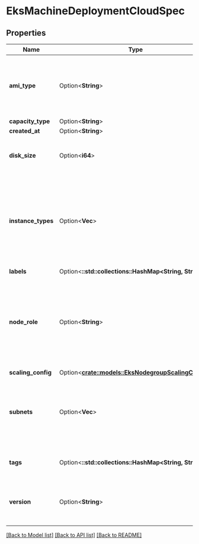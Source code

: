 # EksMachineDeploymentCloudSpec

## Properties

Name | Type | Description | Notes
------------ | ------------- | ------------- | -------------
**ami_type** | Option<**String**> | The AMI type for your node group. GPU instance types should use the AL2_x86_64_GPU AMI type. Non-GPU instances should use the AL2_x86_64 AMI type. Arm instances should use the AL2_ARM_64 AMI type. All types use the Amazon EKS optimized Amazon Linux 2 AMI. If you specify launchTemplate, and your launch template uses a custom AMI, then don't specify amiType, or the node group deployment will fail. For more information about using launch templates with Amazon EKS, see Launch template support (https://docs.aws.amazon.com/eks/latest/userguide/launch-templates.html) in the Amazon EKS User Guide. | [optional]
**capacity_type** | Option<**String**> | The capacity type for your node group. Possible values ON_DEMAND | SPOT | [optional]
**created_at** | Option<**String**> | The Unix epoch timestamp in seconds for when the managed node group was created. | [optional]
**disk_size** | Option<**i64**> | The root device disk size (in GiB) for your node group instances. The default disk size is 20 GiB. If you specify launchTemplate, then don't specify diskSize, or the node group deployment will fail. For more information about using launch templates with Amazon EKS, see Launch template support (https://docs.aws.amazon.com/eks/latest/userguide/launch-templates.html) in the Amazon EKS User Guide. | [optional]
**instance_types** | Option<**Vec<String>**> | Specify the instance types for a node group. If you specify a GPU instance type, be sure to specify AL2_x86_64_GPU with the amiType parameter. If you specify launchTemplate, then you can specify zero or one instance type in your launch template or you can specify 0-20 instance types for instanceTypes. If however, you specify an instance type in your launch template and specify any instanceTypes, the node group deployment will fail. If you don't specify an instance type in a launch template or for instanceTypes, then t3.medium is used, by default. If you specify Spot for capacityType, then we recommend specifying multiple values for instanceTypes. For more information, see Managed node group capacity types (https://docs.aws.amazon.com/eks/latest/userguide/managed-node-groups.html#managed-node-group-capacity-types) and Launch template support (https://docs.aws.amazon.com/eks/latest/userguide/launch-templates.html) in the Amazon EKS User Guide. | [optional]
**labels** | Option<**::std::collections::HashMap<String, String>**> | The Kubernetes labels to be applied to the nodes in the node group when they are created. | [optional]
**node_role** | Option<**String**> | The Amazon Resource Name (ARN) of the IAM role to associate with your node group. The Amazon EKS worker node kubelet daemon makes calls to AWS APIs on your behalf. Nodes receive permissions for these API calls through an IAM instance profile and associated policies. Before you can launch nodes and register them into a cluster, you must create an IAM role for those nodes to use when they are launched. For more information, see Amazon EKS node IAM role (https://docs.aws.amazon.com/eks/latest/userguide/worker_node_IAM_role.html) in the Amazon EKS User Guide . If you specify launchTemplate, then don't specify IamInstanceProfile (https://docs.aws.amazon.com/AWSEC2/latest/APIReference/API_IamInstanceProfile.html) in your launch template, or the node group deployment will fail. For more information about using launch templates with Amazon EKS, see Launch template support (https://docs.aws.amazon.com/eks/latest/userguide/launch-templates.html) in the Amazon EKS User Guide.  NodeRole is a required field | [optional]
**scaling_config** | Option<[**crate::models::EksNodegroupScalingConfig**](EKSNodegroupScalingConfig.md)> |  | [optional]
**subnets** | Option<**Vec<String>**> | The subnets to use for the Auto Scaling group that is created for your node group. These subnets must have the tag key kubernetes.io/cluster/CLUSTER_NAME with a value of shared, where CLUSTER_NAME is replaced with the name of your cluster. If you specify launchTemplate, then don't specify SubnetId (https://docs.aws.amazon.com/AWSEC2/latest/APIReference/API_CreateNetworkInterface.html) in your launch template, or the node group deployment will fail. For more information about using launch templates with Amazon EKS, see Launch template support (https://docs.aws.amazon.com/eks/latest/userguide/launch-templates.html) in the Amazon EKS User Guide.  Subnets is a required field | [optional]
**tags** | Option<**::std::collections::HashMap<String, String>**> | The metadata applied to the node group to assist with categorization and organization. Each tag consists of a key and an optional value. You define both. Node group tags do not propagate to any other resources associated with the node group, such as the Amazon EC2 instances or subnets. | [optional]
**version** | Option<**String**> | The Kubernetes version to use for your managed nodes. By default, the Kubernetes version of the cluster is used, and this is the only accepted specified value. If you specify launchTemplate, and your launch template uses a custom AMI, then don't specify version, or the node group deployment will fail. For more information about using launch templates with Amazon EKS, see Launch template support (https://docs.aws.amazon.com/eks/latest/userguide/launch-templates.html) in the Amazon EKS User Guide. | [optional]

[[Back to Model list]](../README.md#documentation-for-models) [[Back to API list]](../README.md#documentation-for-api-endpoints) [[Back to README]](../README.md)


